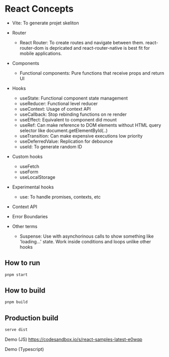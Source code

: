 # React Concepts

- Vite: To generate projet skeliton

- Router
  - React Router: To create routes and navigate between them. react-router-dom is depricated and react-router-native is best fit for mobile applications.

- Components
  - Functional components: Pure functions that receive props and return UI

- Hooks
  -  useState: Functional component state management
  -  useReducer: Functional level reducer
  -  useContext: Usage of context API
  -  useCallback: Stop rebinding functions on re render
  -  useEffect: Equivalent to component did mount
  -  useRef: Can make reference to DOM elements without HTML query selector like document.getElementById(..)
  -  useTransition: Can make expensive executions low priority
  -  useDeferredValue: Replication for debounce
  -  useId: To generate random ID
    
- Custom hooks
  - useFetch
  - useForm
  - useLocalStorage

- Experimental hooks
  - use: To handle promises, contexts, etc

- Context API

- Error Boundaries

- Other terms
  - Suspense: Use with asynchorinous calls to show something like 'loading...' state. Work inside conditions and loops unlike other hooks

## How to run
```bash
pnpm start
```

## How to build
```bash
pnpm build
```

## Production build
```bash
serve dist
```

Demo (JS)
<a href="https://codesandbox.io/s/react-samples-latest-e0wqp">https://codesandbox.io/s/react-samples-latest-e0wqp</a>

Demo (Typescript)